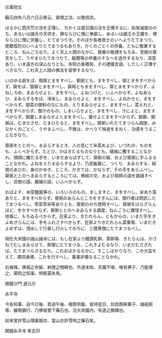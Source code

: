 

示庫院文  

  

𥶡元四年八月六日示衆云、齋僧之法、以敬爲宗。  

 はるかに西天竺の法を正傳し、ちかくは震旦國の法を正傳するに、如來滅度ののち、あるいは諸天の天供を、佛ならびに僧に奉獻し、あるいは國王の王膳を、佛ならびに僧に供養し、たてまつりき。そのほか長者居士のいへよりたてまつり、毘闍首陀のいへよりたてまつるもありき。かくのごとくの供養、ともに敬重するところ、ねんごろなり。よく天上人間のなかに、極重の敬禮をもちゐ、至極の尊言をして、うやまひたてまつりて、飯饌等の供養のそなへを造作するなり、深意あり。いま遠方の深山なりとも、寺院の香積局、その禮儀言語、したしく正傳すべきなり、これ天上人間の佛法を習學するなり。  

 いはゆる粥をば、御粥とまをすべし、朝粥とも、まをすべし、粥とまをすべからず。齋をば、御齋とまをすべし、齋時ともまをすべし、齋とまをすべからず、よねしろめ、まゐらせよと、まをすべし、よねつけと、いふべからず。よねあらひ、まゐらするをば、淨米し、まゐらせよと、まをすべし、よねかせと、まをすべからず。御菜の御料のなにもの、えりまゐらせよと、まをすべし、菜えれと、まをすべからず。御汁のもの、しまいらせよと、まをすべし、汁によと、まをすべからず。御羮しまゐらせよとまをすべし、羮せよとまをすべからず。御齋、御粥は、むませさせ、たまひたると、まをすべし。齋粥いれたてまつらん調度、みなかくのごとく、うやまふべし、不敬は、かへりて殃過をまねく、功德をうることなきなり。  

 齋粥をととのへ、まゐらするとき、人の息にて米菜および、いづれの、ものをも、ふくべからず。たとひ、かはきたるものなりとも、綴袖に觸することなかれ、頭顔に觸たる手を、いまだあらはずして、齋粥の器、および齋粥に手ふるることなかれ。よねをえりまゐらするより、乃至飯羮に、つくり、まゐらする、經營のあひだ、身のかゆき、ところ、かきては、かならず、その手をあらふべし。齋粥ととのへまゐらするところにては、佛經の文、および祖師の語を諷誦すべし、世間の語、雜穢の話、いふべからず。  

 おほよそ、米菜鹽醤等の、いろいろのもの、ましますと、まをすべし、米あり菜ありと、まをすべからず。齋粥のあらんところをすぎんには、僧行者は問訊したてまつるべし、零菜零米等ありとも、齋粥ののち使用すべし、齋粥をはらざらんほど、をかすべからず。齋粥ととのへまゐらする調度、ねんごろに護惜すべし、他事に、もちゐるべからず。在家より、きたれらん、ともがらの、いまだ手をきよめざらんには、手をふれさすべからず、在家よりきたれらん菜果等、いまだきよめずは、洒水して行香し行火してのちに、三寶衆僧にたてまつるべし。  

 現在大宋國の諸山諸寺には、もし在家より饅頭乳餠、蒸餠等、きたらんは、かさねてむしまゐらせて、衆僧にたてまつる、これきよむるなり、いまだむさざれば、たてまつらざるなり。これおほかるなかに、すこしばかりなり、この大旨をえて、庫院香積、これを行すべし、萬事非儀なることなかれ。  

 右條條、佛祖之命脈、衲僧之眼睛也、外道未知、天魔不堪、唯有佛子、乃能傳之、庫院之知事、明察莫失焉。  

  

 開闢沙門 道元示  

 永平寺  

 今告知事、自今已後、若過午後、檀那供飯、留待翌日、如其麪餠菓子、諸般粥等、雖晩猶行、乃佛祖會下藥石也、況大宋國内、有道之勝躅也。  

 如來曾許雪山僧裏服衣、當山亦許雪時之藥石矣。  

 開闢永平寺 希玄印  

  



